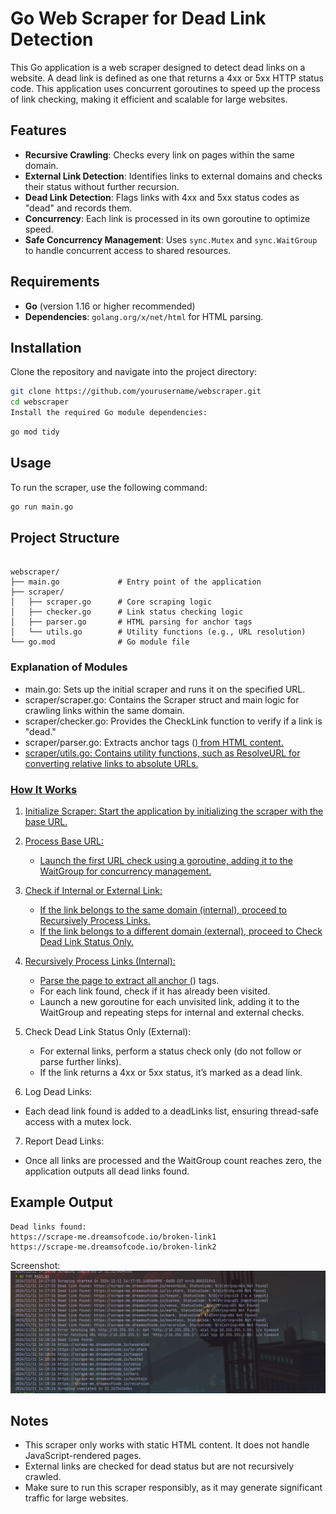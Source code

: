 # Go Web Scraper for Dead Link Detection

This Go application is a web scraper designed to detect dead links on a website. A dead link is defined as one that returns a 4xx or 5xx HTTP status code. This application uses concurrent goroutines to speed up the process of link checking, making it efficient and scalable for large websites.

## Features

- **Recursive Crawling**: Checks every link on pages within the same domain.
- **External Link Detection**: Identifies links to external domains and checks their status without further recursion.
- **Dead Link Detection**: Flags links with 4xx and 5xx status codes as "dead" and records them.
- **Concurrency**: Each link is processed in its own goroutine to optimize speed.
- **Safe Concurrency Management**: Uses `sync.Mutex` and `sync.WaitGroup` to handle concurrent access to shared resources.

## Requirements

- **Go** (version 1.16 or higher recommended)
- **Dependencies**: `golang.org/x/net/html` for HTML parsing.

## Installation

Clone the repository and navigate into the project directory:

```bash
git clone https://github.com/yourusername/webscraper.git
cd webscraper
Install the required Go module dependencies:
```

```bash
go mod tidy
```

## Usage

To run the scraper, use the following command:

```bash
go run main.go
```

## Project Structure

```plaintext

webscraper/
├── main.go             # Entry point of the application
├── scraper/
│   ├── scraper.go      # Core scraping logic
│   ├── checker.go      # Link status checking logic
│   ├── parser.go       # HTML parsing for anchor tags
│   └── utils.go        # Utility functions (e.g., URL resolution)
└── go.mod              # Go module file

```

### Explanation of Modules

- main.go: Sets up the initial scraper and runs it on the specified URL.
- scraper/scraper.go: Contains the Scraper struct and main logic for crawling links within the same domain.
- scraper/checker.go: Provides the CheckLink function to verify if a link is "dead."
- scraper/parser.go: Extracts anchor tags (<a href="...">) from HTML content.
- scraper/utils.go: Contains utility functions, such as ResolveURL for converting relative links to absolute URLs.

### How It Works

1. Initialize Scraper: Start the application by initializing the scraper with the base URL.

2. Process Base URL:

   - Launch the first URL check using a goroutine, adding it to the WaitGroup for concurrency management.

3. Check if Internal or External Link:

    - If the link belongs to the same domain (internal), proceed to Recursively Process Links.
    - If the link belongs to a different domain (external), proceed to Check Dead Link Status Only.

4. Recursively Process Links (Internal):

    - Parse the page to extract all anchor (<a>) tags.
    - For each link found, check if it has already been visited.
    - Launch a new goroutine for each unvisited link, adding it to the WaitGroup and repeating steps for internal and external checks.

5. Check Dead Link Status Only (External):

    - For external links, perform a status check only (do not follow or parse further links).
    - If the link returns a 4xx or 5xx status, it’s marked as a dead link.

6. Log Dead Links:

  - Each dead link found is added to a deadLinks list, ensuring thread-safe access with a mutex lock.

7. Report Dead Links:

  - Once all links are processed and the WaitGroup count reaches zero, the application outputs all dead links found.

## Example Output

```plaintext
Dead links found:
https://scrape-me.dreamsofcode.io/broken-link1
https://scrape-me.dreamsofcode.io/broken-link2
```
Screenshot:
![Example Ouptut](./asset/web_scraper_output.png)

## Notes

- This scraper only works with static HTML content. It does not handle JavaScript-rendered pages.
- External links are checked for dead status but are not recursively crawled.
- Make sure to run this scraper responsibly, as it may generate significant traffic for large websites.

